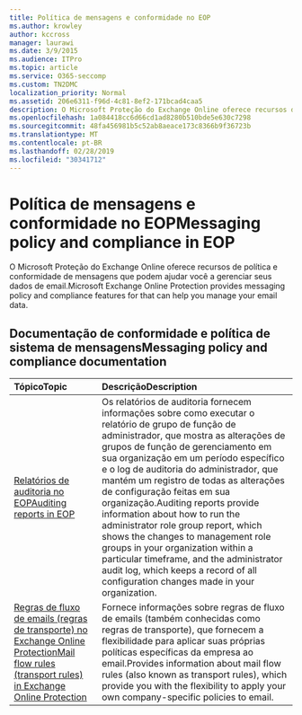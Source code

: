 ```yaml
---
title: Política de mensagens e conformidade no EOP
ms.author: krowley
author: kccross
manager: laurawi
ms.date: 3/9/2015
ms.audience: ITPro
ms.topic: article
ms.service: O365-seccomp
ms.custom: TN2DMC
localization_priority: Normal
ms.assetid: 206e6311-f96d-4c81-8ef2-171bcad4caa5
description: O Microsoft Proteção do Exchange Online oferece recursos de política e conformidade de mensagens que podem ajudar você a gerenciar seus dados de email.
ms.openlocfilehash: 1a084418cc6d66cd1ad8280b510bde5e630c7298
ms.sourcegitcommit: 48fa456981b5c52ab8aeace173c8366b9f36723b
ms.translationtype: MT
ms.contentlocale: pt-BR
ms.lasthandoff: 02/28/2019
ms.locfileid: "30341712"
---
```

# <a name="messaging-policy-and-compliance-in-eop"></a><span data-ttu-id="e9a8f-103">Política de mensagens e conformidade no EOP</span><span class="sxs-lookup"><span data-stu-id="e9a8f-103">Messaging policy and compliance in EOP</span></span>

<span data-ttu-id="e9a8f-104">O Microsoft Proteção do Exchange Online oferece recursos de política e conformidade de mensagens que podem ajudar você a gerenciar seus dados de email.</span><span class="sxs-lookup"><span data-stu-id="e9a8f-104">Microsoft Exchange Online Protection provides messaging policy and compliance features for that can help you manage your email data.</span></span>
  
## <a name="messaging-policy-and-compliance-documentation"></a><span data-ttu-id="e9a8f-105">Documentação de conformidade e política de sistema de mensagens</span><span class="sxs-lookup"><span data-stu-id="e9a8f-105">Messaging policy and compliance documentation</span></span>

|<span data-ttu-id="e9a8f-106">**Tópico**</span><span class="sxs-lookup"><span data-stu-id="e9a8f-106">**Topic**</span></span>|<span data-ttu-id="e9a8f-107">**Descrição**</span><span class="sxs-lookup"><span data-stu-id="e9a8f-107">**Description**</span></span>|
|:-----|:-----|
|[<span data-ttu-id="e9a8f-108">Relatórios de auditoria no EOP</span><span class="sxs-lookup"><span data-stu-id="e9a8f-108">Auditing reports in EOP</span></span>](auditing-reports-in-eop.md)|<span data-ttu-id="e9a8f-109">Os relatórios de auditoria fornecem informações sobre como executar o relatório de grupo de função de administrador, que mostra as alterações de grupos de função de gerenciamento em sua organização em um período específico e o log de auditoria do administrador, que mantém um registro de todas as alterações de configuração feitas em sua organização.</span><span class="sxs-lookup"><span data-stu-id="e9a8f-109">Auditing reports provide information about how to run the administrator role group report, which shows the changes to management role groups in your organization within a particular timeframe, and the administrator audit log, which keeps a record of all configuration changes made in your organization.</span></span>|
|[<span data-ttu-id="e9a8f-110">Regras de fluxo de emails (regras de transporte) no Exchange Online Protection</span><span class="sxs-lookup"><span data-stu-id="e9a8f-110">Mail flow rules (transport rules) in Exchange Online Protection</span></span>](mail-flow-rules-transport-rules-0.md)|<span data-ttu-id="e9a8f-111">Fornece informações sobre regras de fluxo de emails (também conhecidas como regras de transporte), que fornecem a flexibilidade para aplicar suas próprias políticas específicas da empresa ao email.</span><span class="sxs-lookup"><span data-stu-id="e9a8f-111">Provides information about mail flow rules (also known as transport rules), which provide you with the flexibility to apply your own company-specific policies to email.</span></span>|

